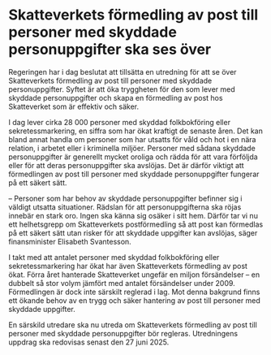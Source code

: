 # Skatteverkets förmedling av post till personer med skyddade personuppgifter ska ses över

Regeringen har i dag beslutat att tillsätta en utredning för att se över Skatteverkets förmedling av post till personer med skyddade personuppgifter. Syftet är att öka tryggheten för den som lever med skyddade personuppgifter och skapa en förmedling av post hos Skatteverket som är effektiv och säker.

I dag lever cirka 28 000 personer med skyddad folkbokföring eller sekretessmarkering, en siffra som har ökat kraftigt de senaste åren. Det kan bland annat handla om personer som har utsatts för våld och hot i en nära relation, i arbetet eller i kriminella miljöer. Personer med sådana skyddade personuppgifter är generellt mycket oroliga och rädda för att vara förföljda eller för att deras personuppgifter ska avslöjas. Det är därför viktigt att förmedlingen av post till personer med skyddade personuppgifter fungerar på ett säkert sätt.

– Personer som har behov av skyddade personuppgifter befinner sig i väldigt utsatta situationer. Rädslan för att personuppgifterna ska röjas innebär en stark oro. Ingen ska känna sig osäker i sitt hem. Därför tar vi nu ett helhetsgrepp om Skatteverkets postförmedling så att post kan förmedlas på ett säkert sätt utan risker för att skyddade uppgifter kan avslöjas, säger finansminister Elisabeth Svantesson.

I takt med att antalet personer med skyddad folkbokföring eller sekretessmarkering har ökat har även Skatteverkets förmedling av post ökat. Förra året hanterade Skatteverket ungefär en miljon försändelser – en dubbelt så stor volym jämfört med antalet försändelser under 2009. Förmedlingen är dock inte särskilt reglerad i lag. Mot denna bakgrund finns ett ökande behov av en trygg och säker hantering av post till personer med skyddade uppgifter.

En särskild utredare ska nu utreda om Skatteverkets förmedling av post till personer med skyddade personuppgifter bör regleras. Utredningens uppdrag ska redovisas senast den 27 juni 2025.
